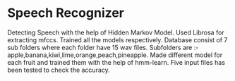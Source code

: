 # Speech Recognizer
Detecting Speech with the help of Hidden Markov Model.
Used Librosa for extracting mfccs.
Trained all the models respectively.
Database consist of 7 sub folders where each folder have 15 wav files.
Subfolders are :- apple,banana,kiwi,lime,orange,peach,pineapple.
Made different model for each fruit and trained them with the help of hmm-learn.
Five input files has been tested to check the accuracy.
